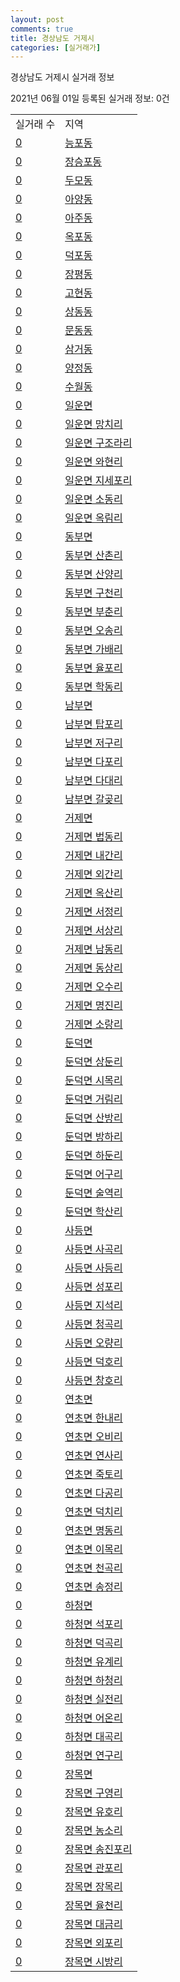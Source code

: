 ```yaml
---
layout: post
comments: true
title: 경상남도 거제시
categories: [실거래가]
---
```


경상남도 거제시 실거래 정보

2021년 06월 01일 등록된 실거래 정보: 0건


<table>
  <tr>
    <td>실거래 수</td>
    <td>지역</td>
  </tr>

  
  <tr>
    <td><a href="4831010100.html">0</a></td>
    <td><a href="4831010100.html">능포동</a></td>
  </tr>
    

  <tr>
    <td><a href="4831010200.html">0</a></td>
    <td><a href="4831010200.html">장승포동</a></td>
  </tr>
    

  <tr>
    <td><a href="4831010300.html">0</a></td>
    <td><a href="4831010300.html">두모동</a></td>
  </tr>
    

  <tr>
    <td><a href="4831010400.html">0</a></td>
    <td><a href="4831010400.html">아양동</a></td>
  </tr>
    

  <tr>
    <td><a href="4831010500.html">0</a></td>
    <td><a href="4831010500.html">아주동</a></td>
  </tr>
    

  <tr>
    <td><a href="4831010600.html">0</a></td>
    <td><a href="4831010600.html">옥포동</a></td>
  </tr>
    

  <tr>
    <td><a href="4831010700.html">0</a></td>
    <td><a href="4831010700.html">덕포동</a></td>
  </tr>
    

  <tr>
    <td><a href="4831010800.html">0</a></td>
    <td><a href="4831010800.html">장평동</a></td>
  </tr>
    

  <tr>
    <td><a href="4831010900.html">0</a></td>
    <td><a href="4831010900.html">고현동</a></td>
  </tr>
    

  <tr>
    <td><a href="4831011000.html">0</a></td>
    <td><a href="4831011000.html">상동동</a></td>
  </tr>
    

  <tr>
    <td><a href="4831011100.html">0</a></td>
    <td><a href="4831011100.html">문동동</a></td>
  </tr>
    

  <tr>
    <td><a href="4831011200.html">0</a></td>
    <td><a href="4831011200.html">삼거동</a></td>
  </tr>
    

  <tr>
    <td><a href="4831011300.html">0</a></td>
    <td><a href="4831011300.html">양정동</a></td>
  </tr>
    

  <tr>
    <td><a href="4831011400.html">0</a></td>
    <td><a href="4831011400.html">수월동</a></td>
  </tr>
    

  <tr>
    <td><a href="4831031000.html">0</a></td>
    <td><a href="4831031000.html">일운면</a></td>
  </tr>
    

  <tr>
    <td><a href="4831031021.html">0</a></td>
    <td><a href="4831031021.html">일운면 망치리</a></td>
  </tr>
    

  <tr>
    <td><a href="4831031022.html">0</a></td>
    <td><a href="4831031022.html">일운면 구조라리</a></td>
  </tr>
    

  <tr>
    <td><a href="4831031023.html">0</a></td>
    <td><a href="4831031023.html">일운면 와현리</a></td>
  </tr>
    

  <tr>
    <td><a href="4831031024.html">0</a></td>
    <td><a href="4831031024.html">일운면 지세포리</a></td>
  </tr>
    

  <tr>
    <td><a href="4831031025.html">0</a></td>
    <td><a href="4831031025.html">일운면 소동리</a></td>
  </tr>
    

  <tr>
    <td><a href="4831031026.html">0</a></td>
    <td><a href="4831031026.html">일운면 옥림리</a></td>
  </tr>
    

  <tr>
    <td><a href="4831032000.html">0</a></td>
    <td><a href="4831032000.html">동부면</a></td>
  </tr>
    

  <tr>
    <td><a href="4831032021.html">0</a></td>
    <td><a href="4831032021.html">동부면 산촌리</a></td>
  </tr>
    

  <tr>
    <td><a href="4831032022.html">0</a></td>
    <td><a href="4831032022.html">동부면 산양리</a></td>
  </tr>
    

  <tr>
    <td><a href="4831032023.html">0</a></td>
    <td><a href="4831032023.html">동부면 구천리</a></td>
  </tr>
    

  <tr>
    <td><a href="4831032024.html">0</a></td>
    <td><a href="4831032024.html">동부면 부춘리</a></td>
  </tr>
    

  <tr>
    <td><a href="4831032025.html">0</a></td>
    <td><a href="4831032025.html">동부면 오송리</a></td>
  </tr>
    

  <tr>
    <td><a href="4831032026.html">0</a></td>
    <td><a href="4831032026.html">동부면 가배리</a></td>
  </tr>
    

  <tr>
    <td><a href="4831032027.html">0</a></td>
    <td><a href="4831032027.html">동부면 율포리</a></td>
  </tr>
    

  <tr>
    <td><a href="4831032028.html">0</a></td>
    <td><a href="4831032028.html">동부면 학동리</a></td>
  </tr>
    

  <tr>
    <td><a href="4831033000.html">0</a></td>
    <td><a href="4831033000.html">남부면</a></td>
  </tr>
    

  <tr>
    <td><a href="4831033021.html">0</a></td>
    <td><a href="4831033021.html">남부면 탑포리</a></td>
  </tr>
    

  <tr>
    <td><a href="4831033022.html">0</a></td>
    <td><a href="4831033022.html">남부면 저구리</a></td>
  </tr>
    

  <tr>
    <td><a href="4831033023.html">0</a></td>
    <td><a href="4831033023.html">남부면 다포리</a></td>
  </tr>
    

  <tr>
    <td><a href="4831033024.html">0</a></td>
    <td><a href="4831033024.html">남부면 다대리</a></td>
  </tr>
    

  <tr>
    <td><a href="4831033025.html">0</a></td>
    <td><a href="4831033025.html">남부면 갈곶리</a></td>
  </tr>
    

  <tr>
    <td><a href="4831034000.html">0</a></td>
    <td><a href="4831034000.html">거제면</a></td>
  </tr>
    

  <tr>
    <td><a href="4831034021.html">0</a></td>
    <td><a href="4831034021.html">거제면 법동리</a></td>
  </tr>
    

  <tr>
    <td><a href="4831034023.html">0</a></td>
    <td><a href="4831034023.html">거제면 내간리</a></td>
  </tr>
    

  <tr>
    <td><a href="4831034024.html">0</a></td>
    <td><a href="4831034024.html">거제면 외간리</a></td>
  </tr>
    

  <tr>
    <td><a href="4831034025.html">0</a></td>
    <td><a href="4831034025.html">거제면 옥산리</a></td>
  </tr>
    

  <tr>
    <td><a href="4831034026.html">0</a></td>
    <td><a href="4831034026.html">거제면 서정리</a></td>
  </tr>
    

  <tr>
    <td><a href="4831034027.html">0</a></td>
    <td><a href="4831034027.html">거제면 서상리</a></td>
  </tr>
    

  <tr>
    <td><a href="4831034028.html">0</a></td>
    <td><a href="4831034028.html">거제면 남동리</a></td>
  </tr>
    

  <tr>
    <td><a href="4831034029.html">0</a></td>
    <td><a href="4831034029.html">거제면 동상리</a></td>
  </tr>
    

  <tr>
    <td><a href="4831034030.html">0</a></td>
    <td><a href="4831034030.html">거제면 오수리</a></td>
  </tr>
    

  <tr>
    <td><a href="4831034031.html">0</a></td>
    <td><a href="4831034031.html">거제면 명진리</a></td>
  </tr>
    

  <tr>
    <td><a href="4831034032.html">0</a></td>
    <td><a href="4831034032.html">거제면 소랑리</a></td>
  </tr>
    

  <tr>
    <td><a href="4831035000.html">0</a></td>
    <td><a href="4831035000.html">둔덕면</a></td>
  </tr>
    

  <tr>
    <td><a href="4831035021.html">0</a></td>
    <td><a href="4831035021.html">둔덕면 상둔리</a></td>
  </tr>
    

  <tr>
    <td><a href="4831035022.html">0</a></td>
    <td><a href="4831035022.html">둔덕면 시목리</a></td>
  </tr>
    

  <tr>
    <td><a href="4831035023.html">0</a></td>
    <td><a href="4831035023.html">둔덕면 거림리</a></td>
  </tr>
    

  <tr>
    <td><a href="4831035024.html">0</a></td>
    <td><a href="4831035024.html">둔덕면 산방리</a></td>
  </tr>
    

  <tr>
    <td><a href="4831035025.html">0</a></td>
    <td><a href="4831035025.html">둔덕면 방하리</a></td>
  </tr>
    

  <tr>
    <td><a href="4831035026.html">0</a></td>
    <td><a href="4831035026.html">둔덕면 하둔리</a></td>
  </tr>
    

  <tr>
    <td><a href="4831035027.html">0</a></td>
    <td><a href="4831035027.html">둔덕면 어구리</a></td>
  </tr>
    

  <tr>
    <td><a href="4831035028.html">0</a></td>
    <td><a href="4831035028.html">둔덕면 술역리</a></td>
  </tr>
    

  <tr>
    <td><a href="4831035029.html">0</a></td>
    <td><a href="4831035029.html">둔덕면 학산리</a></td>
  </tr>
    

  <tr>
    <td><a href="4831036000.html">0</a></td>
    <td><a href="4831036000.html">사등면</a></td>
  </tr>
    

  <tr>
    <td><a href="4831036021.html">0</a></td>
    <td><a href="4831036021.html">사등면 사곡리</a></td>
  </tr>
    

  <tr>
    <td><a href="4831036022.html">0</a></td>
    <td><a href="4831036022.html">사등면 사등리</a></td>
  </tr>
    

  <tr>
    <td><a href="4831036023.html">0</a></td>
    <td><a href="4831036023.html">사등면 성포리</a></td>
  </tr>
    

  <tr>
    <td><a href="4831036024.html">0</a></td>
    <td><a href="4831036024.html">사등면 지석리</a></td>
  </tr>
    

  <tr>
    <td><a href="4831036025.html">0</a></td>
    <td><a href="4831036025.html">사등면 청곡리</a></td>
  </tr>
    

  <tr>
    <td><a href="4831036026.html">0</a></td>
    <td><a href="4831036026.html">사등면 오량리</a></td>
  </tr>
    

  <tr>
    <td><a href="4831036027.html">0</a></td>
    <td><a href="4831036027.html">사등면 덕호리</a></td>
  </tr>
    

  <tr>
    <td><a href="4831036028.html">0</a></td>
    <td><a href="4831036028.html">사등면 창호리</a></td>
  </tr>
    

  <tr>
    <td><a href="4831037000.html">0</a></td>
    <td><a href="4831037000.html">연초면</a></td>
  </tr>
    

  <tr>
    <td><a href="4831037021.html">0</a></td>
    <td><a href="4831037021.html">연초면 한내리</a></td>
  </tr>
    

  <tr>
    <td><a href="4831037022.html">0</a></td>
    <td><a href="4831037022.html">연초면 오비리</a></td>
  </tr>
    

  <tr>
    <td><a href="4831037023.html">0</a></td>
    <td><a href="4831037023.html">연초면 연사리</a></td>
  </tr>
    

  <tr>
    <td><a href="4831037024.html">0</a></td>
    <td><a href="4831037024.html">연초면 죽토리</a></td>
  </tr>
    

  <tr>
    <td><a href="4831037025.html">0</a></td>
    <td><a href="4831037025.html">연초면 다공리</a></td>
  </tr>
    

  <tr>
    <td><a href="4831037026.html">0</a></td>
    <td><a href="4831037026.html">연초면 덕치리</a></td>
  </tr>
    

  <tr>
    <td><a href="4831037027.html">0</a></td>
    <td><a href="4831037027.html">연초면 명동리</a></td>
  </tr>
    

  <tr>
    <td><a href="4831037028.html">0</a></td>
    <td><a href="4831037028.html">연초면 이목리</a></td>
  </tr>
    

  <tr>
    <td><a href="4831037029.html">0</a></td>
    <td><a href="4831037029.html">연초면 천곡리</a></td>
  </tr>
    

  <tr>
    <td><a href="4831037030.html">0</a></td>
    <td><a href="4831037030.html">연초면 송정리</a></td>
  </tr>
    

  <tr>
    <td><a href="4831038000.html">0</a></td>
    <td><a href="4831038000.html">하청면</a></td>
  </tr>
    

  <tr>
    <td><a href="4831038021.html">0</a></td>
    <td><a href="4831038021.html">하청면 석포리</a></td>
  </tr>
    

  <tr>
    <td><a href="4831038022.html">0</a></td>
    <td><a href="4831038022.html">하청면 덕곡리</a></td>
  </tr>
    

  <tr>
    <td><a href="4831038023.html">0</a></td>
    <td><a href="4831038023.html">하청면 유계리</a></td>
  </tr>
    

  <tr>
    <td><a href="4831038024.html">0</a></td>
    <td><a href="4831038024.html">하청면 하청리</a></td>
  </tr>
    

  <tr>
    <td><a href="4831038025.html">0</a></td>
    <td><a href="4831038025.html">하청면 실전리</a></td>
  </tr>
    

  <tr>
    <td><a href="4831038026.html">0</a></td>
    <td><a href="4831038026.html">하청면 어온리</a></td>
  </tr>
    

  <tr>
    <td><a href="4831038027.html">0</a></td>
    <td><a href="4831038027.html">하청면 대곡리</a></td>
  </tr>
    

  <tr>
    <td><a href="4831038028.html">0</a></td>
    <td><a href="4831038028.html">하청면 연구리</a></td>
  </tr>
    

  <tr>
    <td><a href="4831039000.html">0</a></td>
    <td><a href="4831039000.html">장목면</a></td>
  </tr>
    

  <tr>
    <td><a href="4831039021.html">0</a></td>
    <td><a href="4831039021.html">장목면 구영리</a></td>
  </tr>
    

  <tr>
    <td><a href="4831039022.html">0</a></td>
    <td><a href="4831039022.html">장목면 유호리</a></td>
  </tr>
    

  <tr>
    <td><a href="4831039023.html">0</a></td>
    <td><a href="4831039023.html">장목면 농소리</a></td>
  </tr>
    

  <tr>
    <td><a href="4831039024.html">0</a></td>
    <td><a href="4831039024.html">장목면 송진포리</a></td>
  </tr>
    

  <tr>
    <td><a href="4831039025.html">0</a></td>
    <td><a href="4831039025.html">장목면 관포리</a></td>
  </tr>
    

  <tr>
    <td><a href="4831039026.html">0</a></td>
    <td><a href="4831039026.html">장목면 장목리</a></td>
  </tr>
    

  <tr>
    <td><a href="4831039027.html">0</a></td>
    <td><a href="4831039027.html">장목면 율천리</a></td>
  </tr>
    

  <tr>
    <td><a href="4831039028.html">0</a></td>
    <td><a href="4831039028.html">장목면 대금리</a></td>
  </tr>
    

  <tr>
    <td><a href="4831039029.html">0</a></td>
    <td><a href="4831039029.html">장목면 외포리</a></td>
  </tr>
    

  <tr>
    <td><a href="4831039030.html">0</a></td>
    <td><a href="4831039030.html">장목면 시방리</a></td>
  </tr>
    


</table>
    